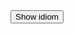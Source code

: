 <script src="https://ajax.googleapis.com/ajax/libs/jquery/3.4.1/jquery.min.js"></script>

<dl id="quote"></dl>

<div>
  <button id="btn1">Show idiom</button>
</div>


<script>
var btn = $("#btn1");
// handle click and add class
btn.on("click", function(e) {

  $.ajax({
    url: "items.json",
    dataType: "json"
  }).done(function(result) {
    let id = Math.floor(Math.random() * 5);
    let idiom = result['idioms'][id]['idiom'];
    let meaning = result['idioms'][id]['meaning'];
    let example = result['idioms'][id]['example'];

    let dstring = "Idiom: " + idiom + " Meaning: " + meaning + " Example: " + example;
    //dataContainer.text(dstring);
    
    document.querySelector("#quote").innerHTML = "<dt>" + idiom + "</dt>" + "<dd><strong>Example:</strong> " + example + "</dd><dd><strong>Meaning:</strong> " + meaning + "</dd>" ;
  });

});
</script>

